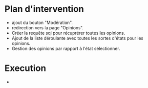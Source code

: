 # Plan d'intervention
- ajout du bouton "Modération".
- redirection vers la page "Opinions".
- Créer la requête sql pour récuprérer toutes les opinions.
- Ajout de la liste déroulante avec toutes les sortes d'états pour les opinions.
- Gestion des opinions par rapport à l'état sélectionner.

# Execution
- 